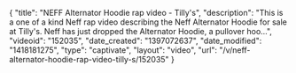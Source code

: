 {
    "title": "NEFF Alternator Hoodie rap video - Tilly's",
    "description": "This is a one of a kind Neff rap video describing the Neff Alternator Hoodie for sale at Tilly's. Neff has just dropped the Alternator Hoodie, a pullover hoo...",
    "videoid": "152035",
    "date_created": "1397072637",
    "date_modified": "1418181275",
    "type": "captivate",
    "layout": "video",
    "url": "\/v\/neff-alternator-hoodie-rap-video-tilly-s\/152035"
}